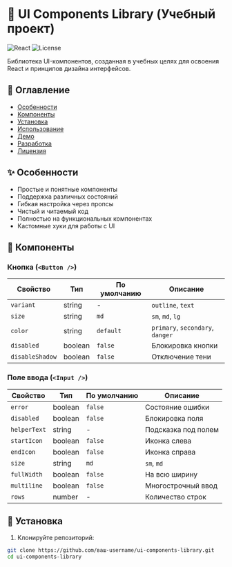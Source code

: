 # 🎨 UI Components Library (Учебный проект)

![React](https://img.shields.io/badge/React-18.2.0-blue)
![License](https://img.shields.io/badge/License-MIT-green)

Библиотека UI-компонентов, созданная в учебных целях для освоения React и принципов дизайна интерфейсов.

## 📌 Оглавление

- [Особенности](#✨-особенности)
- [Компоненты](#🧩-компоненты)
- [Установка](#🚀-установка)
- [Использование](#💻-использование)
- [Демо](#🖥️-демо)
- [Разработка](#🔧-разработка)
- [Лицензия](#📜-лицензия)

## ✨ Особенности

- Простые и понятные компоненты
- Поддержка различных состояний
- Гибкая настройка через пропсы
- Чистый и читаемый код
- Полностью на функциональных компонентах
- Кастомные хуки для работы с UI

## 🧩 Компоненты

### Кнопка (`<Button />`)
| Свойство       | Тип      | По умолчанию | Описание                  |
|----------------|----------|--------------|---------------------------|
| `variant`      | string   | -            | `outline`, `text`         |
| `size`         | string   | `md`         | `sm`, `md`, `lg`          |
| `color`        | string   | `default`    | `primary`, `secondary`, `danger` |
| `disabled`     | boolean  | `false`      | Блокировка кнопки         |
| `disableShadow`| boolean  | `false`      | Отключение тени           |

### Поле ввода (`<Input />`)
| Свойство       | Тип      | По умолчанию | Описание                  |
|----------------|----------|--------------|---------------------------|
| `error`        | boolean  | `false`      | Состояние ошибки          |
| `disabled`     | boolean  | `false`      | Блокировка поля           |
| `helperText`   | string   | -            | Подсказка под полем       |
| `startIcon`    | boolean  | `false`      | Иконка слева              |
| `endIcon`      | boolean  | `false`      | Иконка справа             |
| `size`         | string   | `md`         | `sm`, `md`                |
| `fullWidth`    | boolean  | `false`      | На всю ширину             |
| `multiline`    | boolean  | `false`      | Многострочный ввод        |
| `rows`         | number   | -            | Количество строк          |

## 🚀 Установка

1. Клонируйте репозиторий:
```bash
git clone https://github.com/ваш-username/ui-components-library.git
cd ui-components-library
